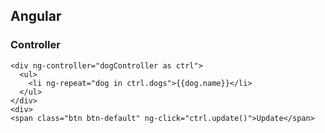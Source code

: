 ## Angular
### Controller

    <div ng-controller="dogController as ctrl">
      <ul>
        <li ng-repeat="dog in ctrl.dogs">{{dog.name}}</li>
      </ul>
    </div>
    <div>
    <span class="btn btn-default" ng-click="ctrl.update()">Update</span>
